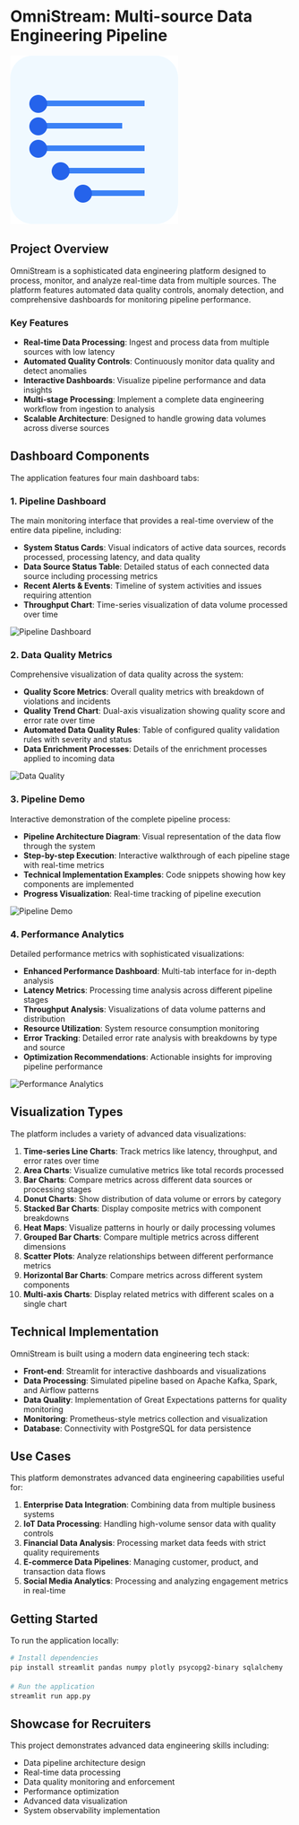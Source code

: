 # OmniStream: Multi-source Data Engineering Pipeline

![OmniStream Logo](logo.svg)

## Project Overview

OmniStream is a sophisticated data engineering platform designed to process, monitor, and analyze real-time data from multiple sources. The platform features automated data quality controls, anomaly detection, and comprehensive dashboards for monitoring pipeline performance.

### Key Features

- **Real-time Data Processing**: Ingest and process data from multiple sources with low latency
- **Automated Quality Controls**: Continuously monitor data quality and detect anomalies
- **Interactive Dashboards**: Visualize pipeline performance and data insights
- **Multi-stage Processing**: Implement a complete data engineering workflow from ingestion to analysis
- **Scalable Architecture**: Designed to handle growing data volumes across diverse sources

## Dashboard Components

The application features four main dashboard tabs:

### 1. Pipeline Dashboard

The main monitoring interface that provides a real-time overview of the entire data pipeline, including:

- **System Status Cards**: Visual indicators of active data sources, records processed, processing latency, and data quality
- **Data Source Status Table**: Detailed status of each connected data source including processing metrics
- **Recent Alerts & Events**: Timeline of system activities and issues requiring attention
- **Throughput Chart**: Time-series visualization of data volume processed over time

![Pipeline Dashboard](docs/images/pipeline_dashboard.png)

### 2. Data Quality Metrics

Comprehensive visualization of data quality across the system:

- **Quality Score Metrics**: Overall quality metrics with breakdown of violations and incidents
- **Quality Trend Chart**: Dual-axis visualization showing quality score and error rate over time
- **Automated Data Quality Rules**: Table of configured quality validation rules with severity and status
- **Data Enrichment Processes**: Details of the enrichment processes applied to incoming data

![Data Quality](docs/images/data_quality.png)

### 3. Pipeline Demo

Interactive demonstration of the complete pipeline process:

- **Pipeline Architecture Diagram**: Visual representation of the data flow through the system
- **Step-by-step Execution**: Interactive walkthrough of each pipeline stage with real-time metrics
- **Technical Implementation Examples**: Code snippets showing how key components are implemented
- **Progress Visualization**: Real-time tracking of pipeline execution

![Pipeline Demo](docs/images/pipeline_demo.png)

### 4. Performance Analytics

Detailed performance metrics with sophisticated visualizations:

- **Enhanced Performance Dashboard**: Multi-tab interface for in-depth analysis
- **Latency Metrics**: Processing time analysis across different pipeline stages
- **Throughput Analysis**: Visualizations of data volume patterns and distribution
- **Resource Utilization**: System resource consumption monitoring
- **Error Tracking**: Detailed error rate analysis with breakdowns by type and source
- **Optimization Recommendations**: Actionable insights for improving pipeline performance

![Performance Analytics](docs/images/performance_analytics.png)

## Visualization Types

The platform includes a variety of advanced data visualizations:

1. **Time-series Line Charts**: Track metrics like latency, throughput, and error rates over time
2. **Area Charts**: Visualize cumulative metrics like total records processed
3. **Bar Charts**: Compare metrics across different data sources or processing stages
4. **Donut Charts**: Show distribution of data volume or errors by category
5. **Stacked Bar Charts**: Display composite metrics with component breakdowns
6. **Heat Maps**: Visualize patterns in hourly or daily processing volumes
7. **Grouped Bar Charts**: Compare multiple metrics across different dimensions
8. **Scatter Plots**: Analyze relationships between different performance metrics
9. **Horizontal Bar Charts**: Compare metrics across different system components
10. **Multi-axis Charts**: Display related metrics with different scales on a single chart

## Technical Implementation

OmniStream is built using a modern data engineering tech stack:

- **Front-end**: Streamlit for interactive dashboards and visualizations
- **Data Processing**: Simulated pipeline based on Apache Kafka, Spark, and Airflow patterns
- **Data Quality**: Implementation of Great Expectations patterns for quality monitoring
- **Monitoring**: Prometheus-style metrics collection and visualization
- **Database**: Connectivity with PostgreSQL for data persistence

## Use Cases

This platform demonstrates advanced data engineering capabilities useful for:

1. **Enterprise Data Integration**: Combining data from multiple business systems
2. **IoT Data Processing**: Handling high-volume sensor data with quality controls
3. **Financial Data Analysis**: Processing market data feeds with strict quality requirements
4. **E-commerce Data Pipelines**: Managing customer, product, and transaction data flows
5. **Social Media Analytics**: Processing and analyzing engagement metrics in real-time

## Getting Started

To run the application locally:

```bash
# Install dependencies
pip install streamlit pandas numpy plotly psycopg2-binary sqlalchemy

# Run the application
streamlit run app.py
```

## Showcase for Recruiters

This project demonstrates advanced data engineering skills including:

- Data pipeline architecture design
- Real-time data processing
- Data quality monitoring and enforcement
- Performance optimization
- Advanced data visualization
- System observability implementation



